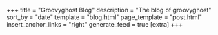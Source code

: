 +++
title = "Groovyghost Blog"
description = "The blog of groovyghost"
sort_by = "date"
template = "blog.html"
page_template = "post.html"
insert_anchor_links = "right"
generate_feed = true
[extra]
+++
